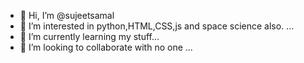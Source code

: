 - 👋 Hi, I’m @sujeetsamal
- 👀 I’m interested in python,HTML,CSS,js and space science also. ...
- 🌱 I’m currently learning my stuff...
- 💞️ I’m looking to collaborate with no one ...

<!---
sujeetsamal/sujeetsamal is a ✨ special ✨ repository because its `README.md` (this file) appears on your GitHub profile.
You can click the Preview link to take a look at your changes.
--->
